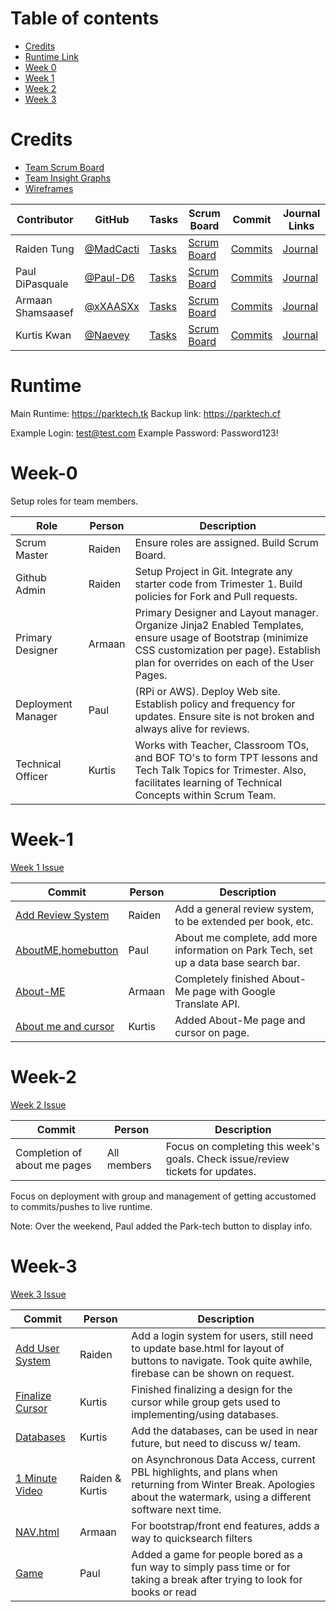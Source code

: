 Table of contents
=================

<!--ts-->
* [Credits](#credits)
* [Runtime Link](#runtime)
* [Week 0](#Week-0)
* [Week 1](#Week-1)
* [Week 2](#Week-2)
* [Week 3](#Week-3)
<!--te-->

Credits
=======

- [Team Scrum Board](https://github.com/MadCacti/PARK-tech/projects/1)
- [Team Insight Graphs](https://github.com/MadCacti/PARK-tech/graphs/contributors)
- [Wireframes](https://docs.google.com/drawings/d/1OV0p5qkYN8DUJbTokGIoY2DRRK7IAyzUHJqnoovWu80/edit)



Contributor | GitHub | Tasks | Scrum Board | Commit | Journal Links
----------- | ----------- | ------------- | ------------- | ------------- | -------------
Raiden Tung | [@MadCacti](https://github.com/MadCacti) | [Tasks](https://github.com/MadCacti/PARK-tech/issues) | [Scrum Board](https://github.com/MadCacti/PARK-tech/projects/1)  | [Commits](https://github.com/MadCacti/PARK-tech/commits/main?author=MadCacti) | [Journal](https://docs.google.com/document/d/10IgexoJxVsm1w9mi2x22ORh4LrgRvdUqF__PXGfAcns/edit?usp=sharing)
Paul DiPasquale | [@Paul-D6](https://github.com/Paul-D6) | [Tasks](https://github.com/MadCacti/PARK-tech/issues) | [Scrum Board](https://github.com/MadCacti/PARK-tech/projects/1) | [Commits](https://github.com/MadCacti/PARK-tech/commits/main?author=Paul-D6) | [Journal](https://docs.google.com/document/d/1oFeL4nMMEJ1XYFTJkGe01dahlJuVwP_HnVrcs5Kghuw/edit?usp=sharing)
Armaan Shamsaasef | [@xXAASXx](https://github.com/xXAASXx) | [Tasks](https://github.com/MadCacti/PARK-tech/issues) | [Scrum Board](https://github.com/MadCacti/PARK-tech/projects/1) | [Commits](https://github.com/MadCacti/PARK-tech/commits/main?author=xXAASXx) | [Journal](https://docs.google.com/document/d/1uwR9Io43AmdcRlqFsQuOqaYmvGZwka5Y0TY4xL6RFfc/edit)
Kurtis Kwan | [@Naevey](https://github.com/Naevey) | [Tasks](https://github.com/MadCacti/PARK-tech/issues) | [Scrum Board](https://github.com/MadCacti/PARK-tech/projects/1) | [Commits](https://github.com/MadCacti/PARK-tech/commits/main?author=Naevey) | [Journal](https://docs.google.com/document/d/10IgexoJxVsm1w9mi2x22ORh4LrgRvdUqF__PXGfAcns/edit?usp=sharing)


Runtime
=================
Main Runtime: https://parktech.tk
Backup link: https://parktech.cf

Example Login: test@test.com 
Example Password: Password123!

Week-0
===============
Setup roles for team members.

Role | Person | Description 
 ------- | ----- | ----------- |
Scrum Master | Raiden |  Ensure roles are assigned.  Build Scrum Board. 
Github Admin | Raiden | Setup Project in Git.  Integrate any starter code from Trimester 1.  Build policies for Fork and Pull requests.
Primary Designer | Armaan | Primary Designer and Layout manager.  Organize Jinja2 Enabled Templates, ensure usage of Bootstrap (minimize CSS customization per page).  Establish plan for overrides on each of the User Pages.
Deployment Manager | Paul | (RPi or AWS).  Deploy Web site.  Establish policy and frequency for updates.  Ensure site is not broken and always alive for reviews.
Technical Officer | Kurtis | Works with Teacher, Classroom TOs, and BOF TO's to form TPT lessons and Tech Talk Topics for Trimester.  Also, facilitates learning of Technical Concepts within Scrum Team.

Week-1
===============
[Week 1 Issue](https://github.com/MadCacti/PARK-tech/issues/9)

Commit | Person | Description
------ | ------ | -----------
[Add Review System](https://github.com/MadCacti/PARK-tech/commit/2e4c9ea58a74915323abcd4c7f8379af4b6e0dda) | Raiden | Add a general review system, to be extended per book, etc.
[AboutME,homebutton](https://github.com/MadCacti/PARK-tech/commits/main?author=Paul-D6) | Paul | About me complete, add more information on Park Tech, set up a data base search bar.
[About-ME](https://github.com/MadCacti/PARK-tech/commits/main?author=xXAASXx)| Armaan | Completely finished About-Me page with Google Translate API.
[About me and cursor](https://github.com/MadCacti/PARK-tech/commit/f082fccef4183c1a661573bb0f7cac13ac058dc1) | Kurtis | Added About-Me page and cursor on page.

Week-2
===============
[Week 2 Issue](https://github.com/MadCacti/PARK-tech/issues/11)

Commit | Person | Description
------ | ------ | -----------
Completion of about me pages | All members | Focus on completing this week's goals. Check issue/review tickets for updates.

Focus on deployment with group and management of getting accustomed to commits/pushes to live runtime.

Note: Over the weekend, Paul added the Park-tech button to display info.

Week-3
===============
[Week 3 Issue](https://github.com/MadCacti/PARK-tech/issues/12)

Commit | Person | Description
------ | ------ | -----------
[Add User System](https://github.com/MadCacti/PARK-tech/commit/8eba64c5dee853098b58326ab36efd40b0122f2e) | Raiden | Add a login system for users, still need to update base.html for layout of buttons to navigate. Took quite awhile, firebase can be shown on request.
[Finalize Cursor](https://github.com/MadCacti/PARK-tech/commits/main?author=Paul-D6) | Kurtis | Finished finalizing a design for the cursor while group gets used to implementing/using databases.
[Databases](https://github.com/MadCacti/PARK-tech/commit/7fbcc86efb7ca53b5f56518a7864b5c280b81dbb)| Kurtis | Add the databases, can be used in near future, but need to discuss w/ team.
[1 Minute Video](https://www.youtube.com/watch?v=QrnjChhsUpQ) | Raiden & Kurtis | on Asynchronous Data Access, current PBL highlights, and plans when returning from Winter Break. Apologies about the watermark, using a different software next time.
[NAV.html](https://github.com/MadCacti/PARK-tech/blob/main/templates/layouts/nav.html) | Armaan | For bootstrap/front end features, adds a way to quicksearch filters
[Game](https://github.com/MadCacti/PARK-tech/commit/f18864e2ecdd8dc218a5c1508e1d88ad02c771bd) | Paul | Added a game for people bored as a fun way to simply pass time or for taking a break after trying to look for books or read
